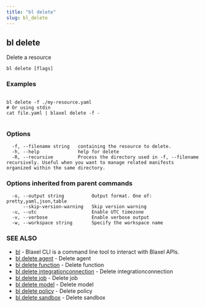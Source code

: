 ```yaml
---
title: "bl delete"
slug: bl_delete
---
```

## bl delete

Delete a resource

```
bl delete [flags]
```

### Examples

```

bl delete -f ./my-resource.yaml
# Or using stdin
cat file.yaml | blaxel delete -f -
		
```

### Options

```
  -f, --filename string   containing the resource to delete.
  -h, --help              help for delete
  -R, --recursive         Process the directory used in -f, --filename recursively. Useful when you want to manage related manifests organized within the same directory.
```

### Options inherited from parent commands

```
  -o, --output string          Output format. One of: pretty,yaml,json,table
      --skip-version-warning   Skip version warning
  -u, --utc                    Enable UTC timezone
  -v, --verbose                Enable verbose output
  -w, --workspace string       Specify the workspace name
```

### SEE ALSO

* [bl](bl.md)	 - Blaxel CLI is a command line tool to interact with Blaxel APIs.
* [bl delete agent](bl_delete_agent.md)	 - Delete agent
* [bl delete function](bl_delete_function.md)	 - Delete function
* [bl delete integrationconnection](bl_delete_integrationconnection.md)	 - Delete integrationconnection
* [bl delete job](bl_delete_job.md)	 - Delete job
* [bl delete model](bl_delete_model.md)	 - Delete model
* [bl delete policy](bl_delete_policy.md)	 - Delete policy
* [bl delete sandbox](bl_delete_sandbox.md)	 - Delete sandbox

